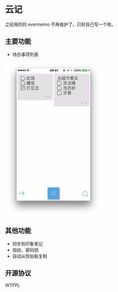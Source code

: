 # 云记
之前用的的 evermemo 不再维护了，只好自己写一个啦。  

## 主要功能
- 待办事项列表  
<img src="./ScreenShot1.png" height = "500" alt="图片名称" align=center />

## 其他功能  
- 同步到印象笔记  
- 指纹、密码锁  
- 自动从剪贴板复制  

## 开源协议
WTFPL
